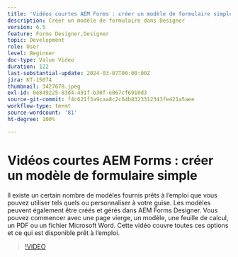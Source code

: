```yaml
---
title: 'Vidéos courtes AEM Forms : créer un modèle de formulaire simple PDF'
description: Créer un modèle de formulaire dans Designer
version: 6.5
feature: Forms Designer,Designer
topic: Development
role: User
level: Beginner
doc-type: Value Video
duration: 122
last-substantial-update: 2024-03-07T00:00:00Z
jira: KT-15074
thumbnail: 3427678.jpeg
exl-id: 0e849225-83d4-491f-b30f-e067cf6910d3
source-git-commit: f4c621f3a9caa8c2c64b8323312343fe421a5aee
workflow-type: tm+mt
source-wordcount: '81'
ht-degree: 100%

---
```


# Vidéos courtes AEM Forms : créer un modèle de formulaire simple

Il existe un certain nombre de modèles fournis prêts à l’emploi que vous pouvez utiliser tels quels ou personnaliser à votre guise. Les modèles peuvent également être créés et gérés dans AEM Forms Designer. Vous pouvez commencer avec une page vierge, un modèle, une feuille de calcul, un PDF ou un fichier Microsoft Word. Cette vidéo couvre toutes ces options et ce qui est disponible prêt à l’emploi.

>[!VIDEO](https://video.tv.adobe.com/v/3427678/?learn=on)
